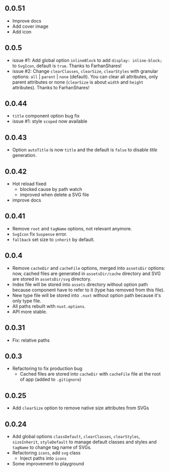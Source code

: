 ## 0.0.51

- Improve docs
- Add cover image
- Add icon

## 0.0.5

- issue #1: Add global option `inlineBlock` to add `display: inline-block;` to `SvgIcon`, default is `true`. Thanks to FarhanShares!
- issue #2: Change `clearClasses`, `clearSize`, `clearStyles` with granular options: `all` | `parent` | `none` (default). You can clear all attributes, only parent attributes or none (`clearSize` is about `width` and `height` attributes). Thanks to FarhanShares!

## 0.0.44

- `title` component option bug fix
- issue #1: style `scoped` now available

## 0.0.43

- Option `autoTitle` is now `title` and the default is `false` to disable *title* generation.

## 0.0.42

- Hot reload fixed
  - blocked cause by path watch
  - improved when delete a SVG file
- improve docs

## 0.0.41

- Remove `root` and `tagName` options, not relevant anymore.
- `SvgIcon` fix `Suspense` error.
- `fallback` set size to `inherit` by default.

## 0.0.4

- Remove `cacheDir` and `cacheFile` options, merged into `assetsDir` options: now, cached files are generated in `assetsDir/cache` directory and SVG are stored in `assetsDir/svg` directory.
- Index file will be stored into `assets` directory without option path because component have to refer to it (type has removed from this file).
- New type file will be stored into `.nuxt` without option path because it's only type file.
- All paths rebuilt with `nuxt.options`.
- API more stable.

## 0.0.31

- Fix: relative paths

## 0.0.3

- Refactoring to fix production bug
  - Cached files are stored into `cacheDir` with `cacheFile` file at the root of app (added to `.gitignore`)

## 0.0.25

- Add `clearSize` option to remove native size attributes from SVGs

## 0.0.24

- Add global options `classDefault`, `clearClasses`, `clearStyles`, `sizeInherit`, `styleDefault` to manage default classes and styles and `tagName` to change tag name of SVGs.
- Refactoring `icons`, add `svg` class
  - Inject paths into `icons`
- Some improvement to playground
